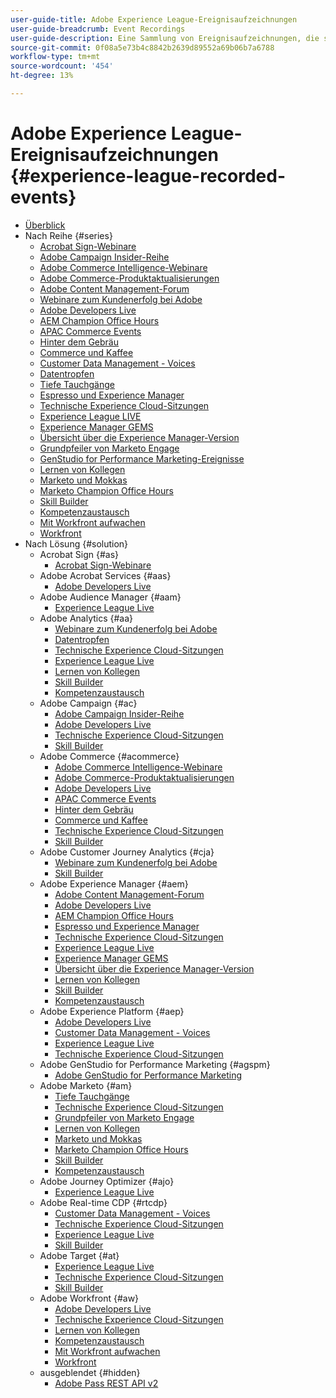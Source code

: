 ```yaml
---
user-guide-title: Adobe Experience League-Ereignisaufzeichnungen
user-guide-breadcrumb: Event Recordings
user-guide-description: Eine Sammlung von Ereignisaufzeichnungen, die sich auf die Verwendung von Adobe Enterprise-Produkten konzentrieren
source-git-commit: 0f08a5e73b4c8842b2639d89552a69b06b7a6788
workflow-type: tm+mt
source-wordcount: '454'
ht-degree: 13%

---
```



# Adobe Experience League-Ereignisaufzeichnungen {#experience-league-recorded-events}

+ [Überblick](overview.md)
+ Nach Reihe {#series}
   + [Acrobat Sign-Webinare](https://experienceleague.adobe.com/docs/events/acrobat-sign-webinars/overview.html)
   + [Adobe Campaign Insider-Reihe](https://experienceleague.adobe.com/docs/events/adobe-campaign-insider-recordings/overview.html)
   + [Adobe Commerce Intelligence-Webinare](https://experienceleague.adobe.com/docs/events/mbi-webinars-recordings/overview.html)
   + [Adobe Commerce-Produktaktualisierungen](https://experienceleague.adobe.com/docs/events/adobe-commerce-product-update-recordings/overview.html)
   + [Adobe Content Management-Forum](https://experienceleague.adobe.com/docs/events/adobe-content-management-forum-recordings/overview.html)
   + [Webinare zum Kundenerfolg bei Adobe](https://experienceleague.adobe.com/docs/events/adobe-customer-success-webinar-recordings/overview.html)
   + [Adobe Developers Live](https://experienceleague.adobe.com/docs/events/adobe-developers-live-recordings/overview.html)
   + [AEM Champion Office Hours](https://experienceleague.adobe.com/docs/events/aem-champion-office-hours/overview.html)
   + [APAC Commerce Events](https://experienceleague.adobe.com/docs/events/apac-commerce-recordings/overview.html)
   + [Hinter dem Gebräu](https://experienceleague.adobe.com/docs/events/behind-the-brew-recordings/overview.html)
   + [Commerce und Kaffee](https://experienceleague.adobe.com/docs/events/commerce-and-coffee-recordings/overview.html)
   + [Customer Data Management - Voices](https://experienceleague.adobe.com/docs/events/customer-data-management-voices-recordings/overview.html?lang=de)
   + [Datentropfen](https://experienceleague.adobe.com/docs/events/data-drip-recordings/overview.html)
   + [Tiefe Tauchgänge](https://experienceleague.adobe.com/docs/events/deep-dives-recordings/overview.html)
   + [Espresso und Experience Manager](https://experienceleague.adobe.com/docs/events/espressos-and-experience-manager-recordings/overview.html)
   + [Technische Experience Cloud-Sitzungen](https://experienceleague.adobe.com/docs/events/tech-sessions/overview.html)
   + [Experience League LIVE ](https://experienceleague.adobe.com/docs/events/experience-league-live-recordings/overview.html)
   + [Experience Manager GEMS](https://experienceleague.adobe.com/docs/events/experience-manager-gems-recordings/overview.html)
   + [Übersicht über die Experience Manager-Version](https://experienceleague.adobe.com/docs/events/aemcs-release-update-recordings/overview.html?lang=de)
   + [Grundpfeiler von Marketo Engage](https://experienceleague.adobe.com/en/docs/events/foundations-of-marketo-engage-webinars/overview)
   + [GenStudio for Performance Marketing-Ereignisse](https://experienceleague.adobe.com/docs/events/genstudio-for-performance-marketing-events/overview.html)
   + [Lernen von Kollegen](https://experienceleague.adobe.com/docs/events/learn-from-your-peers-recordings/overview.html)
   + [Marketo und Mokkas](https://experienceleague.adobe.com/docs/events/marketo-and-mochas-recordings/overview.html)
   + [Marketo Champion Office Hours](https://experienceleague.adobe.com/docs/events/marketo-champion-office-hours/overview.html)
   + [Skill Builder](https://experienceleague.adobe.com/docs/events/skill-builder-recordings/overview.html)
   + [Kompetenzaustausch](https://experienceleague.adobe.com/docs/events/the-skill-exchange-recordings/overview.html)
   + [Mit Workfront aufwachen](https://experienceleague.adobe.com/docs/events/wake-up-with-workfront-recordings/overview.html)
   + [Workfront](https://experienceleague.adobe.com/docs/events/workfront-recordings/overview.html)
+ Nach Lösung {#solution}
   + Acrobat Sign {#as}
      + [Acrobat Sign-Webinare](https://experienceleague.adobe.com/docs/events/acrobat-sign-webinars/overview.html)
   + Adobe Acrobat Services {#aas}
      + [Adobe Developers Live](https://experienceleague.adobe.com/docs/events/adobe-developers-live-recordings/overview.html)
   + Adobe Audience Manager {#aam}
      + [Experience League Live](https://experienceleague.adobe.com/docs/events/experience-league-live-recordings/overview.html)
   + Adobe Analytics {#aa}
      + [Webinare zum Kundenerfolg bei Adobe](https://experienceleague.adobe.com/docs/events/adobe-customer-success-webinar-recordings/overview.html)
      + [Datentropfen](https://experienceleague.adobe.com/docs/events/data-drip-recordings/overview.html)
      + [Technische Experience Cloud-Sitzungen](https://experienceleague.adobe.com/docs/events/tech-sessions/overview.html)
      + [Experience League Live](https://experienceleague.adobe.com/docs/events/experience-league-live-recordings/overview.html)
      + [Lernen von Kollegen](https://experienceleague.adobe.com/docs/events/learn-from-your-peers-recordings/overview.html)
      + [Skill Builder](https://experienceleague.adobe.com/docs/events/skill-builder-recordings/overview.html)
      + [Kompetenzaustausch](https://experienceleague.adobe.com/docs/events/the-skill-exchange-recordings/overview.html)
   + Adobe Campaign {#ac}
      + [Adobe Campaign Insider-Reihe](https://experienceleague.adobe.com/docs/events/adobe-campaign-insider-recordings/overview.html)
      + [Adobe Developers Live](https://experienceleague.adobe.com/docs/events/adobe-developers-live-recordings/overview.html)
      + [Technische Experience Cloud-Sitzungen](https://experienceleague.adobe.com/docs/events/tech-sessions/overview.html)
      + [Skill Builder](https://experienceleague.adobe.com/docs/events/skill-builder-recordings/overview.html)
   + Adobe Commerce {#acommerce}
      + [Adobe Commerce Intelligence-Webinare](https://experienceleague.adobe.com/docs/events/mbi-webinars-recordings/overview.html)
      + [Adobe Commerce-Produktaktualisierungen](https://experienceleague.adobe.com/docs/events/adobe-commerce-product-update-recordings/overview.html)
      + [Adobe Developers Live](https://experienceleague.adobe.com/docs/events/adobe-developers-live-recordings/overview.html)
      + [APAC Commerce Events](https://experienceleague.adobe.com/docs/events/apac-commerce-recordings/overview.html)
      + [Hinter dem Gebräu](https://experienceleague.adobe.com/docs/events/behind-the-brew-recordings/overview.html)
      + [Commerce und Kaffee](https://experienceleague.adobe.com/docs/events/commerce-and-coffee-recordings/overview.html)
      + [Technische Experience Cloud-Sitzungen](https://experienceleague.adobe.com/docs/events/tech-sessions/overview.html)
      + [Skill Builder](https://experienceleague.adobe.com/docs/events/skill-builder-recordings/overview.html)
   + Adobe Customer Journey Analytics {#cja}
      + [Webinare zum Kundenerfolg bei Adobe](https://experienceleague.adobe.com/docs/events/adobe-customer-success-webinar-recordings/overview.html)
      + [Skill Builder](https://experienceleague.adobe.com/docs/events/skill-builder-recordings/overview.html)
   + Adobe Experience Manager {#aem}
      + [Adobe Content Management-Forum](https://experienceleague.adobe.com/docs/events/adobe-content-management-forum-recordings/overview.html)
      + [Adobe Developers Live](https://experienceleague.adobe.com/docs/events/adobe-developers-live-recordings/overview.html)
      + [AEM Champion Office Hours](https://experienceleague.adobe.com/docs/events/aem-champion-office-hours/overview.html)
      + [Espresso und Experience Manager](https://experienceleague.adobe.com/docs/events/espressos-and-experience-manager-recordings/overview.html)
      + [Technische Experience Cloud-Sitzungen](https://experienceleague.adobe.com/docs/events/tech-sessions/overview.html)
      + [Experience League Live](https://experienceleague.adobe.com/docs/events/experience-league-live-recordings/overview.html)
      + [Experience Manager GEMS](https://experienceleague.adobe.com/docs/events/experience-manager-gems-recordings/overview.html)
      + [Übersicht über die Experience Manager-Version](https://experienceleague.adobe.com/docs/events/aemcs-release-update-recordings/overview.html?lang=de)
      + [Lernen von Kollegen](https://experienceleague.adobe.com/docs/events/learn-from-your-peers-recordings/overview.html)
      + [Skill Builder](https://experienceleague.adobe.com/docs/events/skill-builder-recordings/overview.html)
      + [Kompetenzaustausch](https://experienceleague.adobe.com/docs/events/the-skill-exchange-recordings/overview.html)
   + Adobe Experience Platform {#aep}
      + [Adobe Developers Live](https://experienceleague.adobe.com/docs/events/adobe-developers-live-recordings/overview.html)
      + [Customer Data Management - Voices](https://experienceleague.adobe.com/docs/events/customer-data-management-voices-recordings/overview.html?lang=de)
      + [Experience League Live](https://experienceleague.adobe.com/docs/events/experience-league-live-recordings/overview.html)
      + [Technische Experience Cloud-Sitzungen](https://experienceleague.adobe.com/docs/events/tech-sessions/overview.html)
   + Adobe GenStudio for Performance Marketing {#agspm}
      + [Adobe GenStudio for Performance Marketing](https://experienceleague.adobe.com/docs/events/genstudio-for-performance-marketing-events/overview.html)
   + Adobe Marketo {#am}
      + [Tiefe Tauchgänge](https://experienceleague.adobe.com/docs/events/deep-dives-recordings/overview.html)
      + [Technische Experience Cloud-Sitzungen](https://experienceleague.adobe.com/docs/events/tech-sessions/overview.html)
      + [Grundpfeiler von Marketo Engage](https://experienceleague.adobe.com/en/docs/events/foundations-of-marketo-engage-webinars/overview)
      + [Lernen von Kollegen](https://experienceleague.adobe.com/docs/events/learn-from-your-peers-recordings/overview.html)
      + [Marketo und Mokkas](https://experienceleague.adobe.com/docs/events/marketo-and-mochas-recordings/overview.html)
      + [Marketo Champion Office Hours](https://experienceleague.adobe.com/docs/events/marketo-champion-office-hours/overview.html)
      + [Skill Builder](https://experienceleague.adobe.com/docs/events/skill-builder-recordings/overview.html)
      + [Kompetenzaustausch](https://experienceleague.adobe.com/docs/events/the-skill-exchange-recordings/overview.html)
   + Adobe Journey Optimizer {#ajo}
      + [Experience League Live](https://experienceleague.adobe.com/docs/events/experience-league-live-recordings/overview.html)
   + Adobe Real-time CDP {#rtcdp}
      + [Customer Data Management - Voices](https://experienceleague.adobe.com/docs/events/customer-data-management-voices-recordings/overview.html?lang=de)
      + [Technische Experience Cloud-Sitzungen](https://experienceleague.adobe.com/docs/events/tech-sessions/overview.html)
      + [Experience League Live](https://experienceleague.adobe.com/docs/events/experience-league-live-recordings/overview.html)
      + [Skill Builder](https://experienceleague.adobe.com/docs/events/skill-builder-recordings/overview.html)
   + Adobe Target {#at}
      + [Experience League Live](https://experienceleague.adobe.com/docs/events/experience-league-live-recordings/overview.html)
      + [Technische Experience Cloud-Sitzungen](https://experienceleague.adobe.com/docs/events/tech-sessions/overview.html)
      + [Skill Builder](https://experienceleague.adobe.com/docs/events/skill-builder-recordings/overview.html)
   + Adobe Workfront {#aw}
      + [Adobe Developers Live](https://experienceleague.adobe.com/docs/events/adobe-developers-live-recordings/overview.html)
      + [Technische Experience Cloud-Sitzungen](https://experienceleague.adobe.com/docs/events/tech-sessions/overview.html)
      + [Lernen von Kollegen](https://experienceleague.adobe.com/docs/events/learn-from-your-peers-recordings/overview.html)
      + [Kompetenzaustausch](https://experienceleague.adobe.com/docs/events/the-skill-exchange-recordings/overview.html)
      + [Mit Workfront aufwachen](https://experienceleague.adobe.com/docs/events/wake-up-with-workfront-recordings/overview.html)
      + [Workfront](https://experienceleague.adobe.com/docs/events/workfront-recordings/overview.html)
   + ausgeblendet {#hidden}
      + [Adobe Pass REST API v2](../single-events/adobe-pass-rest-api-v2.md)